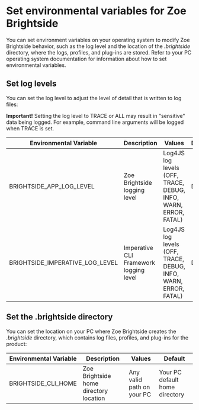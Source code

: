 # Set environmental variables for Zoe Brightside
You can set environment variables on your operating system to modify Zoe Brightside behavior, such as the log level and the location of the *.brightside* directory, where the logs, profiles, and plug-ins are
stored. Refer to your PC operating system documentation for information
about how to set environmental variables.

## Set log levels

You can set the log level to adjust the level of detail that is written to log files:

**Important\!** Setting the log level to TRACE or ALL may result in "sensitive" data being logged. For example, command line arguments will be logged when TRACE is set.

| Environmental Variable | Description | Values | Default |
| ---------------------- | ----------- |------- | ------- |
| BRIGHTSIDE\_APP\_LOG\_LEVEL        | Zoe Brightside logging level            | Log4JS log levels (OFF, TRACE, DEBUG, INFO, WARN, ERROR, FATAL) | DEBUG   |
| BRIGHTSIDE\_IMPERATIVE\_LOG\_LEVEL | Imperative CLI Framework logging level | Log4JS log levels (OFF, TRACE, DEBUG, INFO, WARN, ERROR, FATAL) | DEBUG   |

## Set the .brightside directory
You can set the location on your PC where Zoe Brightside creates the *.brightside* directory, which contains log files, profiles, and plug-ins for the product:

<div class="table-wrap">

| Environmental Variable | Description | Values | Default |
| ---------------------- | ----------- | ------ | ------- |
| BRIGHTSIDE\_CLI\_HOME  | Zoe Brightside home directory location | Any valid path on your PC | Your PC default home directory |

